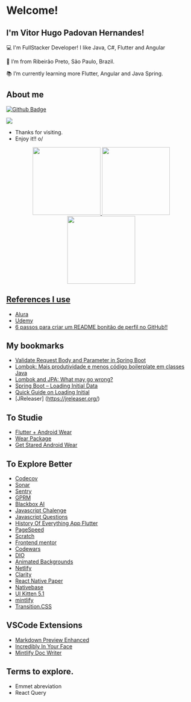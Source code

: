 # Welcome!

## I'm Vitor Hugo Padovan Hernandes!

:computer: I'm FullStacker Developer! I like Java, C#, Flutter and Angular

:house_with_garden: I’m from Ribeirão Preto, São Paulo, Brazil.

:books: I’m currently learning more Flutter, Angular and Java Spring.

## About me

[![Github Badge](https://img.shields.io/badge/-Github-000?style=flat-square&logo=Github&logoColor=white&link=LINK_GIT)](https://github.com/vitorpadovan/vitorpadovan)

[<img src="https://img.shields.io/badge/LinkedIn-0077B5?style=for-the-badge&logo=linkedin&logoColor=white" />](https://www.linkedin.com/in/vhpadovan/)

- Thanks for visiting.
- Enjoy it!! o/

<div align="center">
  <a href="https://github.com/vitorpadovan">
  <img height="180em" src="https://github-readme-stats.vercel.app/api?username=vitorpadovan&show_icons=true&theme=omni&include_all_commits=true&count_private=true"/>
  <img height="180em" src="https://github-readme-stats.vercel.app/api/top-langs/?username=vitorpadovan&layout=compact&langs_count=10&theme=omni"/>
  <img height="180em" src="https://github-readme-streak-stats.herokuapp.com/?user=vitorpadovan&border=true&theme=omni" />
</div>

## References I use

- [Alura](https://www.alura.com.br/)
- [Udemy](https://www.udemy.com/)
- [6 passos para criar um README bonitão de perfil no GitHub!!](https://digitalinnovation.one/artigos/6-passos-para-criar-um-readme-bonitao-de-perfil-no-github)

## My bookmarks

- [Validate Request Body and Parameter in Spring Boot](https://blog.tericcabrel.com/validate-request-body-and-parameter-in-spring-boot/)
- [Lombok: Mais produtividade e menos código boilerplate em classes Java](https://youtu.be/DMBvVfeSg4o)
- [Lombok and JPA: What may go wrong?](https://www.jpa-buddy.com/blog/lombok-and-jpa-what-may-go-wrong/)
- [Spring Boot – Loading Initial Data](https://javabydeveloper.com/spring-boot-loading-initial-data/)
- [Quick Guide on Loading Initial](https://www.baeldung.com/spring-boot-data-sql-and-schema-sql)
- [JReleaser]
  (https://jreleaser.org/)

## To Studie

- [Flutter + Android Wear](https://medium.com/flutter-community/flutter-building-wearos-app-fedf0f06d1b4)
- [Wear Package](https://pub.dev/packages/wear)
- [Get Stared Android Wear](https://developer.android.com/training/wearables/get-started/creating)

## To Explore Better

- [Codecov](https://app.codecov.io/)
- [Sonar](https://www.sonarqube.org/)
- [Sentry](https://sentry.io/)
- [GPRM](https://gprm.itsvg.in/)
- [Blackbox AI](https://www.useblackbox.io/)
- [Javascript Chalenge](https://www.jschallenger.com/)
- [Javascript Questions](https://github.com/lydiahallie/javascript-questions)
- [History Of Everything App Flutter](https://github.com/2d-inc/HistoryOfEverything)
- [PageSpeed](https://pagespeed.web.dev/)
- [Scratch](https://scratch.mit.edu/)
- [Frontend mentor](https://www.frontendmentor.io/)
- [Codewars](https://www.codewars.com)
- [DIO](https://www.dio.me/)
- [Animated Backgrounds](https://animatedbackgrounds.me/)
- [Netlify](https://www.netlify.com/)
- [Clarity](https://clarity.microsoft.com/)
- [React Native Paper](https://callstack.github.io/react-native-paper/)
- [Nativebase](https://nativebase.io/)
- [UI Kitten 5.1](https://akveo.github.io/react-native-ui-kitten/)
- [mintlify](https://writer.mintlify.com/)
- [Transition.CSS](https://www.transition.style/)

## VSCode Extensions

- [Markdown Preview Enhanced](https://marketplace.visualstudio.com/items?itemName=shd101wyy.markdown-preview-enhanced)
- [Incredibly In Your Face](https://marketplace.visualstudio.com/items?itemName=VirejDasani.incredibly-in-your-face)
- [Mintlify Doc Writer](https://marketplace.visualstudio.com/items?itemName=mintlify.document)

## Terms to explore.

- Emmet abreviation
- React Query
